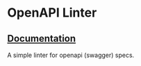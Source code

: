 # OpenAPI Linter

## [Documentation](https://place1.github.io/openapi-linter/)

A simple linter for openapi (swagger) specs.
